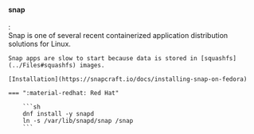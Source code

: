#### snap
:   
    Snap is one of several recent containerized application distribution solutions for Linux.

    Snap apps are slow to start because data is stored in [squashfs](../Files#squashfs) images.

    [Installation](https://snapcraft.io/docs/installing-snap-on-fedora)

    === ":material-redhat: Red Hat"

        ```sh
        dnf install -y snapd
        ln -s /var/lib/snapd/snap /snap
        ```

